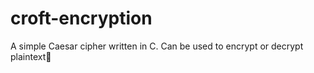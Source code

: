 # croft-encryption
A simple Caesar cipher written in C. Can be used to encrypt or decrypt plaintext🧾
